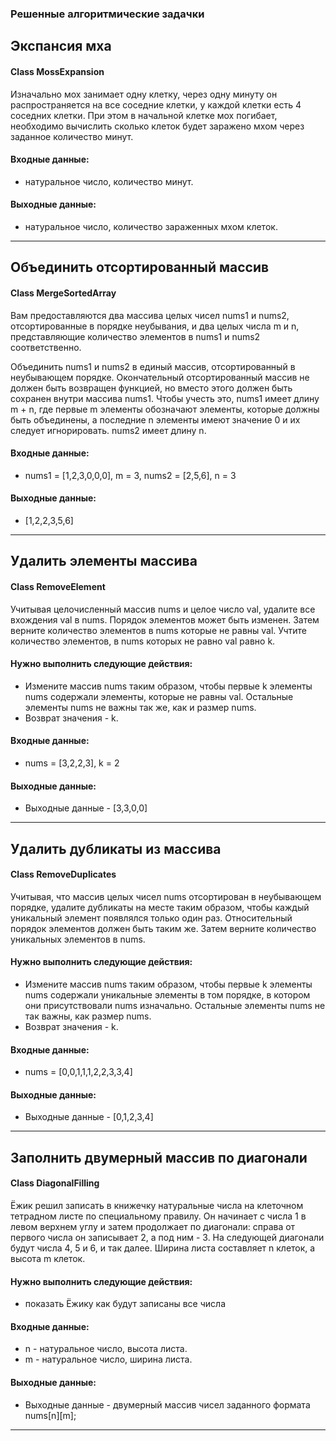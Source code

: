 ### Решенные алгоритмические задачки 

## Экспансия мха
#### Class MossExpansion

Изначально мох занимает одну клетку, через одну минуту он распространяется на все соседние клетки, у каждой клетки есть 4 
соседних клетки. При этом в начальной клетке мох погибает, необходимо вычислить сколько клеток будет заражено мхом через 
заданное количество минут.

#### Входные данные: 
* натуральное число, количество минут.
#### Выходные данные: 
* натуральное число, количество зараженных мхом клеток.
---

## Объединить отсортированный массив
#### Class MergeSortedArray

Вам предоставляются два массива целых чисел nums1 и nums2, отсортированные в порядке неубывания, и два целых числа m и n, 
представляющие количество элементов в nums1 и nums2 соответственно.

Объединить nums1 и nums2 в единый массив, отсортированный в неубывающем порядке.
Окончательный отсортированный массив не должен быть возвращен функцией, но вместо этого должен быть сохранен внутри массива 
nums1. Чтобы учесть это, nums1 имеет длину m + n, где первые m элементы обозначают элементы, которые должны быть объединены, 
а последние n элементы имеют значение 0 и их следует игнорировать. nums2 имеет длину n.

#### Входные данные: 
* nums1 = [1,2,3,0,0,0], m = 3, nums2 = [2,5,6], n = 3
#### Выходные данные: 
* [1,2,2,3,5,6]
---

## Удалить элементы массива
#### Class RemoveElement

Учитывая целочисленный массив nums и целое число val, удалите все вхождения val в nums. Порядок элементов может быть изменен. 
Затем верните количество элементов в nums которые не равны val. Учтите количество элементов, в nums которых не равно val равно k.

#### Нужно выполнить следующие действия:
* Измените массив nums таким образом, чтобы первые k элементы nums содержали элементы, которые не равны val. Остальные элементы 
  nums не важны так же, как и размер nums.
* Возврат значения - k.
 
#### Входные данные:
* nums = [3,2,2,3], k = 2
#### Выходные данные:
* Выходные данные - [3,3,0,0]
---

## Удалить дубликаты из массива
#### Class RemoveDuplicates

Учитывая, что массив целых чисел nums отсортирован в неубывающем порядке, удалите дубликаты на месте таким образом, чтобы 
каждый уникальный элемент появлялся только один раз. Относительный порядок элементов должен быть таким же. Затем верните 
количество уникальных элементов в nums.

#### Нужно выполнить следующие действия:
* Измените массив nums таким образом, чтобы первые k элементы nums содержали уникальные элементы в том порядке, в котором 
  они присутствовали nums изначально. Остальные элементы nums не так важны, как размер nums.
* Возврат значения - k.

#### Входные данные:
* nums = [0,0,1,1,1,2,2,3,3,4]
#### Выходные данные:
* Выходные данные - [0,1,2,3,4]
---

## Заполнить двумерный массив по диагонали
#### Class DiagonalFilling

Ёжик решил записать в книжечку натуральные числа на клеточном тетрадном листе по специальному правилу. Он начинает с числа 1 
в левом верхнем углу и затем продолжает по диагонали: справа от первого числа он записывает 2, а под ним - 3. На следующей 
диагонали будут числа 4, 5 и 6, и так далее. Ширина листа составляет n клеток, а высота m клеток. 


#### Нужно выполнить следующие действия:
* показать Ёжику как будут записаны все числа

#### Входные данные:
* n - натуральное число, высота листа.
* m - натуральное число, ширина листа.
#### Выходные данные:
* Выходные данные - двумерный массив чисел заданного формата nums[n][m];
---